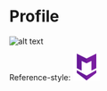 # Profile

![alt text]([[https://github.com/adam-p/markdown-here/raw/master/src/common/images/icon48.png](https://raw.githubusercontent.com/Quangqq/codelo/refs/heads/main/public/src/t/img/public/src/t/img/avatar.jpg)](https://raw.githubusercontent.com/Quangqq/codelo/refs/heads/main/public/src/t/img/public/src/t/img/avatar.jpg) "Avatar")

Reference-style: 
![alt text][logo]

[logo]: https://github.com/adam-p/markdown-here/raw/master/src/common/images/icon48.png "Logo Title Text 2"
